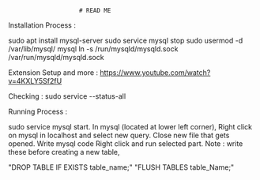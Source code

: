                         # READ ME

Installation Process :

sudo apt install mysql-server
sudo service mysql stop
sudo usermod -d /var/lib/mysql/ mysql
ln -s /run/mysqld/mysqld.sock /var/run/mysqld/mysqld.sock


Extension Setup and more :
https://www.youtube.com/watch?v=4KXLY5Sf2fU


Checking :
sudo service --status-all


Running Process :

sudo service mysql start.
In mysql (located at lower left corner), Right click on mysql in localhost and select new query.
Close new file that gets opened.
Write mysql code Right click and run selected part.
Note : write these before creating a new table,

"DROP TABLE IF EXISTS table_name;"
"FLUSH TABLES table_Name;"
